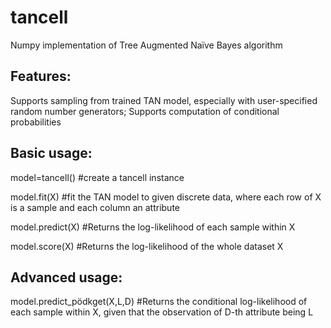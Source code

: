 # tancell
Numpy implementation of Tree Augmented Naïve Bayes algorithm
## Features:
Supports sampling from trained TAN model, especially with user-specified random number generators;
Supports computation of conditional probabilities

## Basic usage:
model=tancell() #create a tancell instance

model.fit(X)    #fit the TAN model to given discrete data, where each row of X is a sample and each column an attribute

model.predict(X)  #Returns the log-likelihood of each sample within X

model.score(X)    #Returns the log-likelihood of the whole dataset X


## Advanced usage:
model.predict_pödkget(X,L,D)    #Returns the conditional log-likelihood of each sample within X, given that the observation of D-th attribute being L
